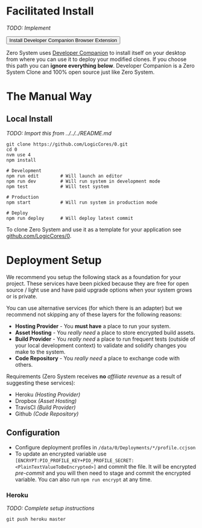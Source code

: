 
# Facilitated Install

*TODO: Implement*

<button class="ui primary button">Install Developer Companion Browser Extension</button>
<br/>

Zero System uses [Developer Companion](https://github.com/devcomp/0.DeveloperCompanion) to install itself on your desktop from where you can use it to deploy your modified clones. If you choose this path you can **ignore everything below**. Developer Companion is a Zero System Clone and 100% open source just like Zero System.


# The Manual Way

## Local Install

*TODO: Import this from ../../../README.md*

	git clone https://github.com/LogicCores/0.git
	cd 0
	nvm use 4
	npm install

	# Development
	npm run edit        # Will launch an editor
	npm run dev         # Will run system in development mode
	npm test            # Will test system

	# Production
	npm start           # Will run system in production mode

	# Deploy
	npm run deploy      # Will deploy latest commit

To clone Zero System and use it as a template for your application see [github.com/LogicCores/0](https://github.com/LogicCores/0).


# Deployment Setup

We recommend you setup the following stack as a foundation for your project. These services have been picked because they are free for open source / light use and have paid upgrade options when your system grows or is private.

You can use alternative services (for which there is an adapter) but we recommend not skipping any of these layers for the following reasons:

  * **Hosting Provider** - You **must have** a place to run your system.
  * **Asset Hosting** - You *really need* a place to store encrypted build assets.
  * **Build Provider** - You *really need* a place to run frequent tests (outside of your local development context) to validate and solidify changes you make to the system.
  * **Code Repository** - You *really need* a place to exchange code with others.

Requirements (Zero System receives **no** *affiliate revenue* as a result of suggesting these services):

  * Heroku *(Hosting Provider)*
  * Dropbox *(Asset Hosting)*
  * TravisCI *(Build Provider)*
  * Github *(Code Repository)*


## Configuration

  * Configure deployment profiles in `/data/0/Deployments/*/profile.ccjson`
  * To update an encrypted variable use `[ENCRYPT:PIO_PROFILE_KEY+PIO_PROFILE_SECRET:<PlainTextValueToBeEncrypted>]` and commit the file. It will be encrypted *pre-commit* and you will then need to stage and commit the encrypted variable. You can also run `npm run encrypt` at any time.


### Heroku

*TODO: Complete setup instructions*

    git push heroku master


